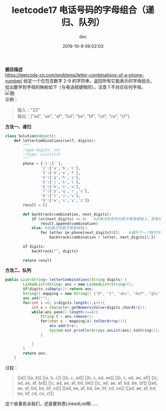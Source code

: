 ﻿---
layout:     post
title:      "leetcode17 电话号码的字母组合（递归、队列）"
date:       2019-10-9 09:02:03
author:     "dxc"
header-img: "img/post-bg-rwd.jpg"
tags:
    - 刷题
---
 
**题目描述**   
<https://leetcode-cn.com/problems/letter-combinations-of-a-phone-number/> 
给定一个仅包含数字 2-9 的字符串，返回所有它能表示的字母组合。  
给出数字到字母的映射如下（与电话按键相同）。注意 1 不对应任何字母。    
![图][1]     
示例：  
> 输入："23"  
输出：["ad", "ae", "af", "bd", "be", "bf", "cd", "ce", "cf"].

**方法一、递归**  
```python
class Solution(object):
    def letterCombinations(self, digits):
        """
        :type digits: str
        :rtype: List[str]
        """
        phone = {'1':[''],
                '2':['a','b','c'],
                '3':['d','e','f'],
                '4':['g','h','i'],
                '5':['j','k','l'],
                '6':['m','n','o'],
                '7':['p','q','r','s'],
                '8':['t','u','v'],
                '9':['w','x','y','z']}
        result = []
        
        def backtrack(combination, next_digits):
            if len(next_digits) == 0:   #如果没有更多的数字需要被输入，那意味着当前的组合已经产生好了
                result.append(combination)
            else: #如果还有数字需要被输入
                for letter in phone[next_digits[0]]:    #遍历下一个数字所对应的所有映射的字母
                    backtrack(combination + letter, next_digits[1:])    #将当前的字母添加到组合最后，并输入剩下的数字
                    
        if digits:
            backtrack("", digits)
            
        return result
```

**方法二、队列**   
```java
public List<String> letterCombinations(String digits) {
        LinkedList<String> ans = new LinkedList<String>();
        if(digits.isEmpty()) return ans;
        String[] mapping = new String[] {"0", "1", "abc", "def", "ghi", "jkl", "mno", "pqrs", "tuv", "wxyz"};
        ans.add("");
        for(int i =0; i<digits.length();i++){
            int x = Character.getNumericValue(digits.charAt(i));
            while(ans.peek().length()==i){
                String t = ans.remove();
                for(char s : mapping[x].toCharArray()){
                    ans.add(t+s);
                    System.out.println(Arrays.asList(ans).toString());
                }

            }
        }
        return ans;
    }
```
过程：
> [[a]]
[[a, b]]
[[a, b, c]]
[[b, c, ad]]
[[b, c, ad, ae]]
[[b, c, ad, ae, af]]
[[c, ad, ae, af, bd]]
[[c, ad, ae, af, bd, be]]
[[c, ad, ae, af, bd, be, bf]]
[[ad, ae, af, bd, be, bf, cd]]
[[ad, ae, af, bd, be, bf, cd, ce]]
[[ad, ae, af, bd, be, bf, cd, ce, cf]]  

这个故事告诉我们，还是要熟悉LinkedList啊……   


  [1]: https://assets.leetcode-cn.com/aliyun-lc-upload/original_images/17_telephone_keypad.png